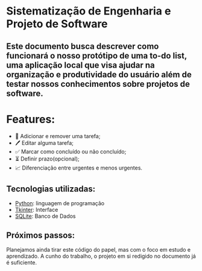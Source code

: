 ﻿# Sistematização de Engenharia e Projeto de Software

## Este documento busca descrever como funcionará o nosso protótipo de uma to-do list, uma aplicação local que visa ajudar na organização e produtividade do usuário além de testar nossos conhecimentos sobre projetos de software.

# Features:
*  📌 Adicionar e remover uma tarefa;
*  🖊 Editar alguma tarefa;
*  ✅ Marcar como concluído ou  não concluído;
*  ⏳ Definir prazo(opcional);
*  📈 Diferenciação entre urgentes e menos urgentes.

## Tecnologias utilizadas:

* [Python](https://www.python.org/): linguagem de programação
* [Tkinter](https://docs.python.org/3/library/tkinter.html): Interface
* [SQLite](https://sqlite.org/): Banco de Dados

## Próximos passos:
Planejamos ainda tirar este código do papel, mas com o foco em estudo e aprendizado. A cunho do trabalho, o projeto em si redigido no documento já é suficiente.

